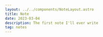 ```yaml
---
layout: ../../components/NoteLayout.astro
title: Note
date: 2023-03-04
description: The first note I'll ever write
tag: notes
---
```

